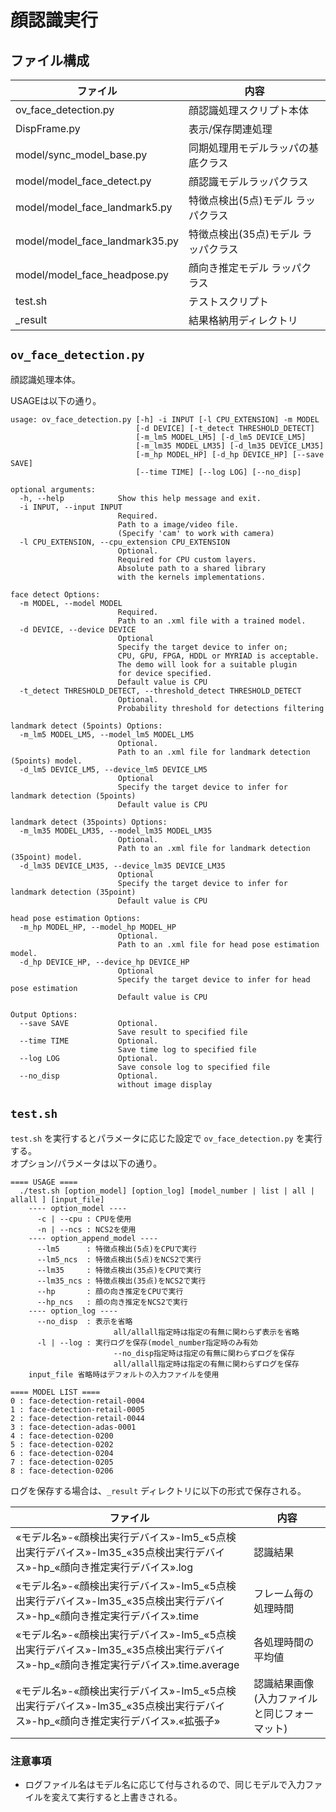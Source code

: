 # 顔認識実行

## ファイル構成

| ファイル                       | 内容                                |
|--------------------------------|-------------------------------------|
| ov_face_detection.py           | 顔認識処理スクリプト本体            |
| DispFrame.py                   | 表示/保存関連処理                   |
| model/sync_model_base.py       | 同期処理用モデルラッパの基底クラス  |
| model/model_face_detect.py     | 顔認識モデルラッパクラス            |
| model/model_face_landmark5.py  | 特徴点検出(5点)モデル ラッパクラス  |
| model/model_face_landmark35.py | 特徴点検出(35点)モデル ラッパクラス |
| model/model_face_headpose.py   | 顔向き推定モデル ラッパクラス       |
| test.sh                        | テストスクリプト                    |
| _result                        | 結果格納用ディレクトリ              |

## ``ov_face_detection.py``

顔認識処理本体。  

USAGEは以下の通り。  

```
usage: ov_face_detection.py [-h] -i INPUT [-l CPU_EXTENSION] -m MODEL
                            [-d DEVICE] [-t_detect THRESHOLD_DETECT]
                            [-m_lm5 MODEL_LM5] [-d_lm5 DEVICE_LM5]
                            [-m_lm35 MODEL_LM35] [-d_lm35 DEVICE_LM35]
                            [-m_hp MODEL_HP] [-d_hp DEVICE_HP] [--save SAVE]
                            [--time TIME] [--log LOG] [--no_disp]

optional arguments:
  -h, --help            Show this help message and exit.
  -i INPUT, --input INPUT
                        Required.
                        Path to a image/video file.
                        (Specify 'cam' to work with camera)
  -l CPU_EXTENSION, --cpu_extension CPU_EXTENSION
                        Optional.
                        Required for CPU custom layers.
                        Absolute path to a shared library
                        with the kernels implementations.

face detect Options:
  -m MODEL, --model MODEL
                        Required.
                        Path to an .xml file with a trained model.
  -d DEVICE, --device DEVICE
                        Optional
                        Specify the target device to infer on;
                        CPU, GPU, FPGA, HDDL or MYRIAD is acceptable.
                        The demo will look for a suitable plugin
                        for device specified.
                        Default value is CPU
  -t_detect THRESHOLD_DETECT, --threshold_detect THRESHOLD_DETECT
                        Optional.
                        Probability threshold for detections filtering

landmark detect (5points) Options:
  -m_lm5 MODEL_LM5, --model_lm5 MODEL_LM5
                        Optional.
                        Path to an .xml file for landmark detection (5points) model.
  -d_lm5 DEVICE_LM5, --device_lm5 DEVICE_LM5
                        Optional
                        Specify the target device to infer for landmark detection (5points)
                        Default value is CPU

landmark detect (35points) Options:
  -m_lm35 MODEL_LM35, --model_lm35 MODEL_LM35
                        Optional.
                        Path to an .xml file for landmark detection (35point) model.
  -d_lm35 DEVICE_LM35, --device_lm35 DEVICE_LM35
                        Optional
                        Specify the target device to infer for landmark detection (35point)
                        Default value is CPU

head pose estimation Options:
  -m_hp MODEL_HP, --model_hp MODEL_HP
                        Optional.
                        Path to an .xml file for head pose estimation model.
  -d_hp DEVICE_HP, --device_hp DEVICE_HP
                        Optional
                        Specify the target device to infer for head pose estimation
                        Default value is CPU

Output Options:
  --save SAVE           Optional.
                        Save result to specified file
  --time TIME           Optional.
                        Save time log to specified file
  --log LOG             Optional.
                        Save console log to specified file
  --no_disp             Optional.
                        without image display

```

## ``test.sh``

``test.sh`` を実行するとパラメータに応じた設定で ``ov_face_detection.py`` を実行する。  
オプション/パラメータは以下の通り。

```
==== USAGE ====
  ./test.sh [option_model] [option_log] [model_number | list | all | allall ] [input_file]
    ---- option_model ----
      -c | --cpu : CPUを使用
      -n | --ncs : NCS2を使用
    ---- option_append_model ----
      --lm5      : 特徴点検出(5点)をCPUで実行
      --lm5_ncs  : 特徴点検出(5点)をNCS2で実行
      --lm35     : 特徴点検出(35点)をCPUで実行
      --lm35_ncs : 特徴点検出(35点)をNCS2で実行
      --hp       : 顔の向き推定をCPUで実行
      --hp_ncs   : 顔の向き推定をNCS2で実行
    ---- option_log ----
      --no_disp  : 表示を省略
                       all/allall指定時は指定の有無に関わらず表示を省略
      -l | --log : 実行ログを保存(model_number指定時のみ有効
                       --no_disp指定時は指定の有無に関わらずログを保存
                       all/allall指定時は指定の有無に関わらずログを保存
    input_file 省略時はデフォルトの入力ファイルを使用
 
==== MODEL LIST ====
0 : face-detection-retail-0004
1 : face-detection-retail-0005
2 : face-detection-retail-0044
3 : face-detection-adas-0001
4 : face-detection-0200
5 : face-detection-0202
6 : face-detection-0204
7 : face-detection-0205
8 : face-detection-0206

```

ログを保存する場合は、``_result`` ディレクトリに以下の形式で保存される。

| ファイル            | 内容                                            |
|---------------------|-------------------------------------------------|
| «モデル名»\-«顔検出実行デバイス»-lm5\_«5点検出実行デバイス»-lm35\_«35点検出実行デバイス»-hp\_«顔向き推定実行デバイス».log          | 認識結果                                        |
| «モデル名»\-«顔検出実行デバイス»-lm5\_«5点検出実行デバイス»-lm35\_«35点検出実行デバイス»-hp\_«顔向き推定実行デバイス».time         | フレーム毎の処理時間                            |
| «モデル名»\-«顔検出実行デバイス»-lm5\_«5点検出実行デバイス»-lm35\_«35点検出実行デバイス»-hp\_«顔向き推定実行デバイス».time.average | 各処理時間の平均値                     |
| «モデル名»\-«顔検出実行デバイス»-lm5\_«5点検出実行デバイス»-lm35\_«35点検出実行デバイス»-hp\_«顔向き推定実行デバイス».«拡張子»     | 認識結果画像(入力ファイルと同じフォーマット)    |

### 注意事項  
- ログファイル名はモデル名に応じて付与されるので、同じモデルで入力ファイルを変えて実行すると上書きされる。  
  
